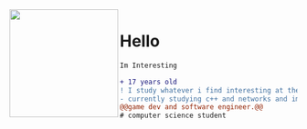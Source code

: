 <img align="left" height="190" src="https://c.tenor.com/Bpbu2-YNL6cAAAAS/hacker-pupper-dog.gif"/>

# Hello

```diff
Im Interesting

+ 17 years old
! I study whatever i find interesting at the moment
- currently studying c++ and networks and im also fucking around with cumcord
@@game dev and software engineer.@@
# computer science student

```
